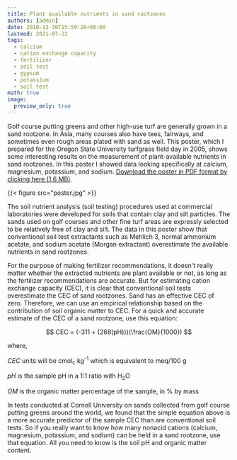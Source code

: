 ```yaml
---
title: Plant available nutrients in sand rootzones
authors: [admin]
date: 2010-12-30T15:59:26+00:00
lastmod: 2021-07-22
tags:
  - calcium
  - cation exchange capacity
  - fertilizer
  - soil test
  - gypsum
  - potassium
  - soil test
math: true
image:
  preview_only: true
---
```


Golf course putting greens and other high-use turf are generally grown in a sand rootzone. In Asia, many courses also have tees, fairways, and sometimes even rough areas plated with sand as well. This poster, which I prepared for the Oregon State University turfgrass field day in 2005, shows some interesting results on the measurement of plant-available nutrients in sand rootzones. In this poster I showed data looking specifically at calcium, magnesium, potassium, and sodium. [Download the poster in PDF format by clicking here (1.6 MB)](http://www.files.asianturfgrass.com/oregon_state_field_day_2005_poster_woods.pdf).

{{< figure src="poster.jpg" >}}

The soil nutrient analysis (soil testing) procedures used at commercial laboratories were developed for soils that contain clay and silt particles. The sands used on golf courses and other fine turf areas are expressly selected to be relatively free of clay and silt. The data in this poster show that conventional soil test extractants such as Mehlich 3, normal ammonium acetate, and sodium acetate (Morgan extractant) overestimate the available nutrients in sand rootzones.

For the purpose of making fertilizer recommendations, it doesn't really matter whether the extracted nutrients are plant available or not, as long as the fertilizer recommendations are accurate. But for estimating cation exchange capacity (CEC), it is clear that conventional soil tests overestimate the CEC of sand rootzones. Sand has an effective CEC of zero. Therefore, we can use an empirical relationship based on the contribution of soil organic matter to CEC. For a quick and accurate estimate of the CEC of a sand rootzone, use this equation:

$$ CEC = (-311 + (268(pH)))(\frac{OM}{1000}) $$

where,

$CEC$ units will be cmol<sub>c</sub> kg<sup>-1</sup> which is equivalent to meq/100 g

$pH$ is the sample pH in a 1:1 ratio with H<sub>2</sub>O

$OM$ is the organic matter percentage of the sample, in % by mass

In tests conducted at Cornell University on sands collected from golf course putting greens around the world, we found that the simple equation above is a more accurate predictor of the sample CEC than are conventional soil tests. So if you really want to know how many nonacid cations (calcium, magnesium, potassium, and sodium) can be held in a sand rootzone, use that equation. All you need to know is the soil pH and organic matter content.
